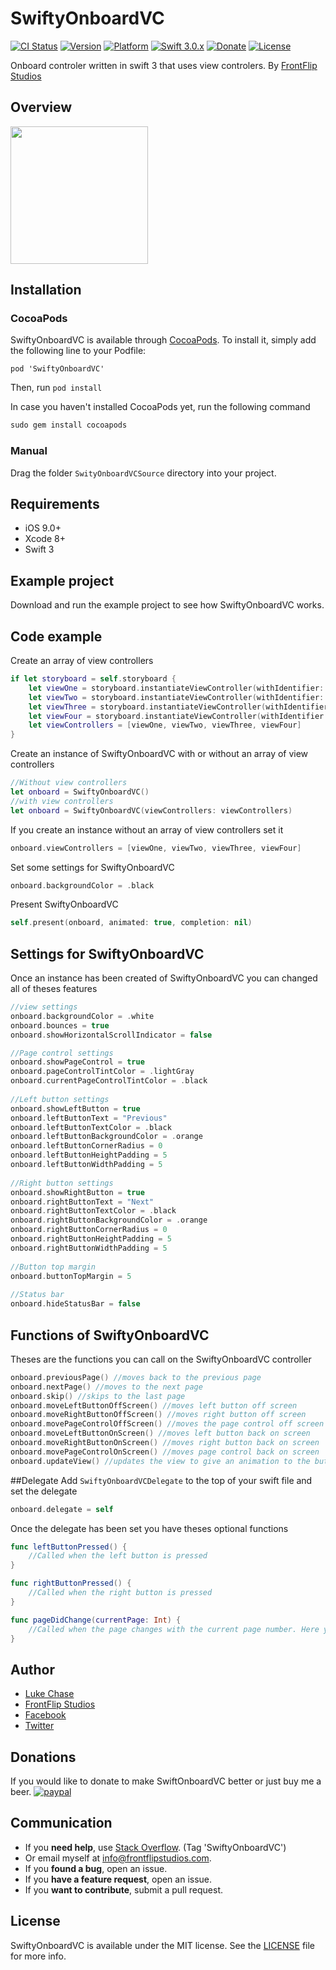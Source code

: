 # SwiftyOnboardVC
[![CI Status](http://img.shields.io/travis/chaser79/SwiftyOnboardVC.svg?style=flat)](https://travis-ci.org/chaser79/SwiftyOnboardVC)
[![Version](https://img.shields.io/cocoapods/v/SwiftyOnboardVC.svg?style=flat)](http://cocoapods.org/pods/SwiftyOnboardVC)
[![Platform](https://img.shields.io/badge/platform-iOS-blue.svg?style=flat)](http://cocoapods.org/pods/SwiftyOnboardVC)
[![Swift 3.0.x](https://img.shields.io/badge/Swift-3.0.x-orange.svg)](https://developer.apple.com/swift/resources/)
[![Donate](https://img.shields.io/badge/Donate-PayPal-green.svg)](https://www.paypal.com/cgi-bin/webscr?cmd=_s-xclick&hosted_button_id=N8JBV5QTY2BJL)
[![License](https://img.shields.io/cocoapods/l/SwiftyOnboardVC.svg)](https://raw.githubusercontent.com/chaser79/SwiftyOnboardVC/master/LICENSE)

Onboard controler written in swift 3 that uses view controlers.
By [FrontFlip Studios](http://www.frontflipstudios.com)

## Overview
<img src="Demo.gif" width="220"/>

## Installation

### CocoaPods
SwiftyOnboardVC is available through [CocoaPods](http://cocoapods.org). To install it, simply add the following line to your Podfile:

`pod 'SwiftyOnboardVC'`

Then, run `pod install`

In case you haven't installed CocoaPods yet, run the following command

```ruby
sudo gem install cocoapods
```

### Manual

Drag the folder `SwityOnboardVCSource` directory into your project.

## Requirements

* iOS 9.0+
* Xcode 8+
* Swift 3

## Example project
Download and run the example project to see how SwiftyOnboardVC works.

## Code example
Create an array of view controllers
```swift
if let storyboard = self.storyboard {
	let viewOne = storyboard.instantiateViewController(withIdentifier: "ViewOne")
	let viewTwo = storyboard.instantiateViewController(withIdentifier: "ViewTwo")
	let viewThree = storyboard.instantiateViewController(withIdentifier: "ViewThree")
	let viewFour = storyboard.instantiateViewController(withIdentifier: "ViewFour")
	let viewControllers = [viewOne, viewTwo, viewThree, viewFour]
}
```
Create an instance of SwiftyOnboardVC with or without an array of view controllers
``` swift
//Without view controllers
let onboard = SwiftyOnboardVC()
//with view controllers
let onboard = SwiftyOnboardVC(viewControllers: viewControllers)
```

If you create an instance without an array of view controllers set it
``` swift
onboard.viewControllers = [viewOne, viewTwo, viewThree, viewFour]
```
Set some settings for SwiftyOnboardVC
```swift
onboard.backgroundColor = .black
```
Present SwiftyOnboardVC
```swift
self.present(onboard, animated: true, completion: nil)
```

## Settings for SwiftyOnboardVC
Once an instance has been created of SwiftyOnboardVC you can changed all of theses features
```swift
//view settings
onboard.backgroundColor = .white
onboard.bounces = true
onboard.showHorizontalScrollIndicator = false

//Page control settings
onboard.showPageControl = true
onboard.pageControlTintColor = .lightGray
onboard.currentPageControlTintColor = .black
    
//Left button settings
onboard.showLeftButton = true
onboard.leftButtonText = "Previous"
onboard.leftButtonTextColor = .black
onboard.leftButtonBackgroundColor = .orange
onboard.leftButtonCornerRadius = 0
onboard.leftButtonHeightPadding = 5
onboard.leftButtonWidthPadding = 5
    
//Right button settings
onboard.showRightButton = true
onboard.rightButtonText = "Next"
onboard.rightButtonTextColor = .black
onboard.rightButtonBackgroundColor = .orange
onboard.rightButtonCornerRadius = 0
onboard.rightButtonHeightPadding = 5
onboard.rightButtonWidthPadding = 5
    
//Button top margin
onboard.buttonTopMargin = 5
    
//Status bar
onboard.hideStatusBar = false
```

## Functions of SwiftyOnboardVC
Theses are the functions you can call on the SwiftyOnboardVC controller
``` swift
onboard.previousPage() //moves back to the previous page
onboard.nextPage() //moves to the next page
onboard.skip() //skips to the last page
onboard.moveLeftButtonOffScreen() //moves left button off screen
onboard.moveRightButtonOffScreen() //moves right button off screen
onboard.movePageControlOffScreen() //moves the page control off screen
onboard.moveLeftButtonOnScreen() //moves left button back on screen
onboard.moveRightButtonOnScreen() //moves right button back on screen
onboard.movePageControlOnScreen() //moves page control back on screen
onboard.updateView() //updates the view to give an animation to the buttons when they are moved.
```

##Delegate
Add `SwiftyOnboardVCDelegate` to the top of your swift file and set the delegate
``` swift
onboard.delegate = self
```

Once the delegate has been set you have theses optional functions
``` swift
func leftButtonPressed() {
	//Called when the left button is pressed
}

func rightButtonPressed() {
	//Called when the right button is pressed
}

func pageDidChange(currentPage: Int) {
	//Called when the page changes with the current page number. Here you can test the page number and hide/show the buttons and page control
}
```

## Author
- [Luke Chase](https://github.com/chaser79)
- [FrontFlip Studios](http://www.frontflipstudios.com)
- [Facebook](https://www.facebook.com/FrontFlipStudios/)
- [Twitter](https://twitter.com/FrontFlipDevs)

## Donations
If you would like to donate to make SwiftOnboardVC better or just buy me a beer.
[![paypal](https://www.paypalobjects.com/en_GB/i/scr/pixel.gif)](https://www.paypal.com/cgi-bin/webscr?cmd=_s-xclick&hosted_button_id=N8JBV5QTY2BJL)

## Communication

- If you **need help**, use [Stack Overflow](http://stackoverflow.com/questions/tagged/ezswipecontroller). (Tag 'SwiftyOnboardVC')
- Or email myself at info@frontflipstudios.com.
- If you **found a bug**, open an issue.
- If you **have a feature request**, open an issue.
- If you **want to contribute**, submit a pull request.

## License

SwiftyOnboardVC is available under the MIT license. See the [LICENSE](https://github.com/chaser79/SwiftyOnboardVC/blob/master/LICENSE) file for more info.
